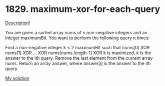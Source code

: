 # 1829. maximum-xor-for-each-query

[Description!](https://leetcode.com/problems/maximum-xor-for-each-query/description/)

You are given a sorted array nums of n non-negative integers and an integer maximumBit. You want to perform the following query n times:

Find a non-negative integer k < 2 maximumBit such that nums[0] XOR nums[1] XOR ... XOR nums[nums.length-1] XOR k is maximized. k is the answer to the ith query.
Remove the last element from the current array nums.
Return an array answer, where answer[i] is the answer to the ith query.

[My solution](https://github.com/kkwwaa/Problem-Solving/blob/main/Sums/maximum-xor-for-each-query/solution.cs)
